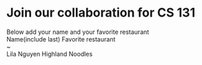 # Join our collaboration for CS 131
Below add your name and your favorite restaurant
<br>
Name(include last)      Favorite restaurant <br>
~                                                       
Lila Nguyen             Highland Noodles
